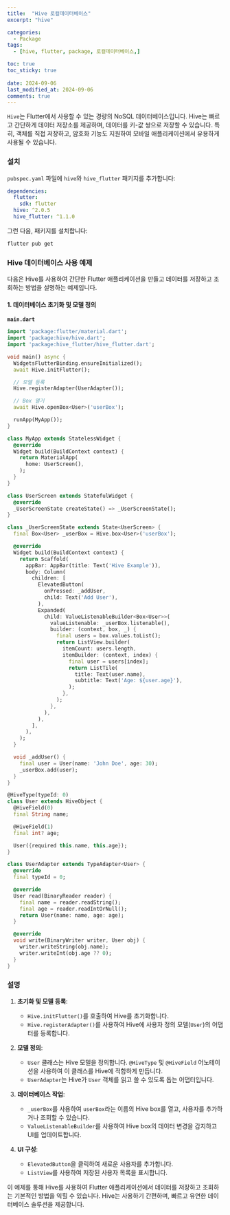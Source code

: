 ```yaml
---
title:  "Hive 로컬데이터베이스" 
excerpt: "hive"

categories:
  - Package
tags:
  - [hive, flutter, package, 로컬데이터베이스,]

toc: true
toc_sticky: true
 
date: 2024-09-06
last_modified_at: 2024-09-06
comments: true
---
```



`Hive`는 Flutter에서 사용할 수 있는 경량의 NoSQL 데이터베이스입니다. Hive는 빠르고 간단하게 데이터 저장소를 제공하며, 데이터를 키-값 쌍으로 저장할 수 있습니다. 특히, 객체를 직접 저장하고, 암호화 기능도 지원하여 모바일 애플리케이션에서 유용하게 사용될 수 있습니다.

### 설치

`pubspec.yaml` 파일에 `hive`와 `hive_flutter` 패키지를 추가합니다:

```yaml
dependencies:
  flutter:
    sdk: flutter
  hive: ^2.0.5
  hive_flutter: ^1.1.0
```

그런 다음, 패키지를 설치합니다:

```bash
flutter pub get
```

### Hive 데이터베이스 사용 예제

다음은 Hive를 사용하여 간단한 Flutter 애플리케이션을 만들고 데이터를 저장하고 조회하는 방법을 설명하는 예제입니다.

#### 1. 데이터베이스 초기화 및 모델 정의

**`main.dart`**

```dart
import 'package:flutter/material.dart';
import 'package:hive/hive.dart';
import 'package:hive_flutter/hive_flutter.dart';

void main() async {
  WidgetsFlutterBinding.ensureInitialized();
  await Hive.initFlutter();

  // 모델 등록
  Hive.registerAdapter(UserAdapter());

  // Box 열기
  await Hive.openBox<User>('userBox');

  runApp(MyApp());
}

class MyApp extends StatelessWidget {
  @override
  Widget build(BuildContext context) {
    return MaterialApp(
      home: UserScreen(),
    );
  }
}

class UserScreen extends StatefulWidget {
  @override
  _UserScreenState createState() => _UserScreenState();
}

class _UserScreenState extends State<UserScreen> {
  final Box<User> _userBox = Hive.box<User>('userBox');

  @override
  Widget build(BuildContext context) {
    return Scaffold(
      appBar: AppBar(title: Text('Hive Example')),
      body: Column(
        children: [
          ElevatedButton(
            onPressed: _addUser,
            child: Text('Add User'),
          ),
          Expanded(
            child: ValueListenableBuilder<Box<User>>(
              valueListenable: _userBox.listenable(),
              builder: (context, box, _) {
                final users = box.values.toList();
                return ListView.builder(
                  itemCount: users.length,
                  itemBuilder: (context, index) {
                    final user = users[index];
                    return ListTile(
                      title: Text(user.name),
                      subtitle: Text('Age: ${user.age}'),
                    );
                  },
                );
              },
            ),
          ),
        ],
      ),
    );
  }

  void _addUser() {
    final user = User(name: 'John Doe', age: 30);
    _userBox.add(user);
  }
}

@HiveType(typeId: 0)
class User extends HiveObject {
  @HiveField(0)
  final String name;

  @HiveField(1)
  final int? age;

  User({required this.name, this.age});
}

class UserAdapter extends TypeAdapter<User> {
  @override
  final typeId = 0;

  @override
  User read(BinaryReader reader) {
    final name = reader.readString();
    final age = reader.readIntOrNull();
    return User(name: name, age: age);
  }

  @override
  void write(BinaryWriter writer, User obj) {
    writer.writeString(obj.name);
    writer.writeInt(obj.age ?? 0);
  }
}
```

### 설명

1. **초기화 및 모델 등록**:
   - `Hive.initFlutter()`를 호출하여 Hive를 초기화합니다.
   - `Hive.registerAdapter()`를 사용하여 Hive에 사용자 정의 모델(`User`)의 어댑터를 등록합니다.

2. **모델 정의**:
   - `User` 클래스는 Hive 모델을 정의합니다. `@HiveType` 및 `@HiveField` 어노테이션을 사용하여 이 클래스를 Hive에 적합하게 만듭니다.
   - `UserAdapter`는 Hive가 `User` 객체를 읽고 쓸 수 있도록 돕는 어댑터입니다.

3. **데이터베이스 작업**:
   - `_userBox`를 사용하여 `userBox`라는 이름의 Hive box를 열고, 사용자를 추가하거나 조회할 수 있습니다.
   - `ValueListenableBuilder`를 사용하여 Hive box의 데이터 변경을 감지하고 UI를 업데이트합니다.

4. **UI 구성**:
   - `ElevatedButton`을 클릭하여 새로운 사용자를 추가합니다.
   - `ListView`를 사용하여 저장된 사용자 목록을 표시합니다.

이 예제를 통해 Hive를 사용하여 Flutter 애플리케이션에서 데이터를 저장하고 조회하는 기본적인 방법을 익힐 수 있습니다. Hive는 사용하기 간편하며, 빠르고 유연한 데이터베이스 솔루션을 제공합니다.
